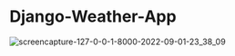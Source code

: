 # Django-Weather-App

![screencapture-127-0-0-1-8000-2022-09-01-23_38_09](https://user-images.githubusercontent.com/98261745/188073109-159fe80c-6ce6-4460-8842-0513322b108f.png)
